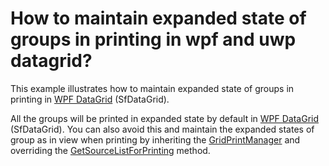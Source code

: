 # How to maintain expanded state of groups in printing in wpf and uwp datagrid?

This example illustrates how to maintain expanded state of groups in printing in [WPF DataGrid](https://www.syncfusion.com/wpf-ui-controls/datagrid) (SfDataGrid).

All the groups will be printed in expanded state by default in [WPF DataGrid](https://www.syncfusion.com/wpf-ui-controls/datagrid) (SfDataGrid). You can also avoid this and maintain the expanded states of group as in view when printing by inheriting the [GridPrintManager](http://help.syncfusion.com/cr/cref_files/wpf/Syncfusion.SfGrid.WPF~Syncfusion.UI.Xaml.Grid.GridPrintManager.html) and overriding the [GetSourceListForPrinting](http://help.syncfusion.com/cr/cref_files/wpf/Syncfusion.SfGrid.WPF~Syncfusion.UI.Xaml.Grid.GridPrintManager.html) method.

